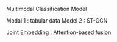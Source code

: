 Multimodal Classification Model

Modal 1 : tabular data
Model 2 : ST-GCN

Joint Embedding : Attention-based fusion

